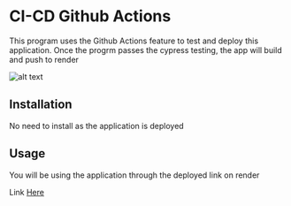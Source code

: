 # CI-CD Github Actions
This program uses the Github Actions feature to test and deploy this application. Once the progrm passes the cypress testing, the app will build and push to render

![alt text](<./assets/Screenshot 2025-02-17 at 10.45.17 PM.png>)
## Installation
No need to install as the application is deployed

## Usage
You will be using the application through the deployed link on render

Link [Here](https://ci-cd-github-actions-lfcs.onrender.com)
